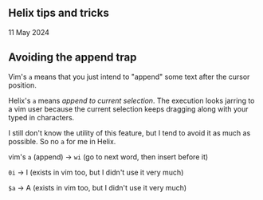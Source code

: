 <article itemscope itemtype="https://schema.org/Article" itemid="urn:uuid:f528a128-7513-4539-8791-4dfa7fbcb8c5" class="h-entry">

<hgroup>

# Helix tips and tricks

<time datetime="2024-05-11">11 May 2024</time>

</hgroup>

## Avoiding the append trap

Vim's `a` means that you just intend to "append" some text after the cursor position.

Helix's `a` means *append to current selection*. The execution looks jarring to a vim user because the current selection keeps dragging along with your typed in characters.

I still don't know the utility of this feature, but I tend to avoid it as much as possible. So no `a` for me in Helix.

vim's `a` (append) -> `wi` (go to next word, then insert before it)

`0i` -> I (exists in vim too, but I didn't use it very much)

`$a` -> A (exists in vim too, but I didn't use it very much)



</article>
